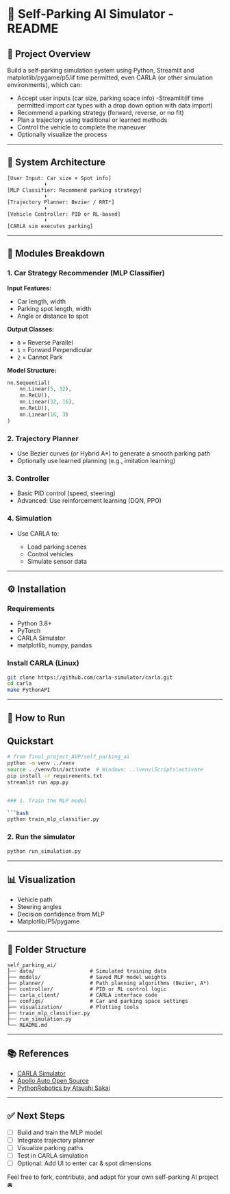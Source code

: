 # 🚗 Self-Parking AI Simulator - README

## 📌 Project Overview


Build a self-parking simulation system using Python, Streamlit and matplotlib/pygame/p5/if time permitted, even CARLA (or other simulation environments), which can:

* Accept user inputs (car size, parking space info) -Streamlit(if time permitted import car types with a drop down option with data import)
* Recommend a parking strategy (forward, reverse, or no fit)
* Plan a trajectory using traditional or learned methods
* Control the vehicle to complete the maneuver
* Optionally visualize the process

---

## 🧱 System Architecture

```text
[User Input: Car size + Spot info]
            ⬇
[MLP Classifier: Recommend parking strategy]
            ⬇
[Trajectory Planner: Bezier / RRT*]  
            ⬇
[Vehicle Controller: PID or RL-based]
            ⬇
[CARLA sim executes parking]
```

---

## 🧠 Modules Breakdown

### 1. Car Strategy Recommender (MLP Classifier)

**Input Features:**

* Car length, width
* Parking spot length, width
* Angle or distance to spot

**Output Classes:**

* `0` = Reverse Parallel
* `1` = Forward Perpendicular
* `2` = Cannot Park

**Model Structure:**

```python
nn.Sequential(
    nn.Linear(5, 32),
    nn.ReLU(),
    nn.Linear(32, 16),
    nn.ReLU(),
    nn.Linear(16, 3)
)
```

### 2. Trajectory Planner

* Use Bezier curves (or Hybrid A\*) to generate a smooth parking path
* Optionally use learned planning (e.g., imitation learning)

### 3. Controller

* Basic PID control (speed, steering)
* Advanced: Use reinforcement learning (DQN, PPO)

### 4. Simulation

* Use CARLA to:

  * Load parking scenes
  * Control vehicles
  * Simulate sensor data

---

## ⚙️ Installation

### Requirements

* Python 3.8+
* PyTorch
* CARLA Simulator
* matplotlib, numpy, pandas

### Install CARLA (Linux)

```bash
git clone https://github.com/carla-simulator/carla.git
cd carla
make PythonAPI
```

---

## 🚀 How to Run


## Quickstart

```bash
# from final_project_AVP/self_parking_ai
python -m venv ../venv
source ../venv/bin/activate  # Windows: ..\venv\Scripts\activate
pip install -r requirements.txt
streamlit run app.py


### 1. Train the MLP model

```bash
python train_mlp_classifier.py
```

### 2. Run the simulator

```bash
python run_simulation.py
```

---

## 📊 Visualization

* Vehicle path
* Steering angles
* Decision confidence from MLP
* Matplotlib/P5/pygame
---

## 📁 Folder Structure

```
self_parking_ai/
├── data/                  # Simulated training data
├── models/                # Saved MLP model weights
├── planner/               # Path planning algorithms (Bezier, A*)
├── controller/            # PID or RL control logic
├── carla_client/          # CARLA interface code
├── configs/               # Car and parking space settings
├── visualization/         # Plotting tools
├── train_mlp_classifier.py
├── run_simulation.py
└── README.md
```

---

## 📚 References

* [CARLA Simulator](https://carla.org/)
* [Apollo Auto Open Source](https://github.com/ApolloAuto/apollo)
* [PythonRobotics by Atsushi Sakai](https://github.com/AtsushiSakai/PythonRobotics)

---

## ✅ Next Steps

* [ ] Build and train the MLP model
* [ ] Integrate trajectory planner
* [ ] Visualize parking paths
* [ ] Test in CARLA simulation
* [ ] Optional: Add UI to enter car & spot dimensions

Feel free to fork, contribute, and adapt for your own self-parking AI project 🚘
